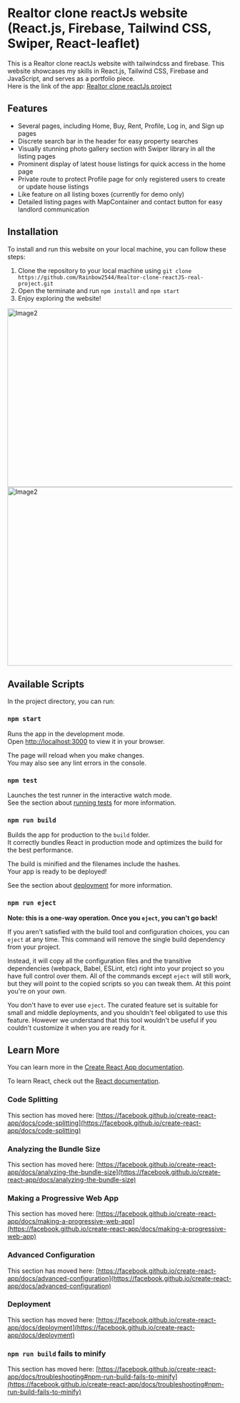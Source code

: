 # Realtor clone reactJs website (React.js, Firebase, Tailwind CSS, Swiper, React-leaflet)

This is a Realtor clone reactJs website with tailwindcss and firebase. This website showcases my skills in React.js, Tailwind CSS, Firebase and JavaScript, and serves as a portfolio piece.
<br/>Here is the link of the app: <a href="https://react-js-real-project.vercel.app/">Realtor clone reactJs project</a>

## Features
<ul>
  <li>Several pages, including Home, Buy, Rent, Profile, Log in, and Sign up pages</li>
  <li>Discrete search bar in the header for easy property searches</li>
  <li>Visually stunning photo gallery section with Swiper library in all the listing pages</li>
  <li>Prominent display of latest house listings for quick access in the home page</li>
  <li>Private route to protect Profile page for only registered users to create or update house listings</li>
  <li>Like feature on all listing boxes (currently for demo only)</li>
  <li>Detailed listing pages with MapContainer and contact button for easy landlord communication</li>
</ul>


## Installation

To install and run this website on your local machine, you can follow these steps:

1. Clone the repository to your local machine using `git clone https://github.com/Rainbow2544/Realtor-clone-reactJS-real-project.git`
2. Open the terminate and run `npm install` and `npm start`
3. Enjoy exploring the website!

<img src="https://drive.google.com/uc?export=view&id=1at8roxnyqoI70Qlh_abyDxq2TuX7r56q" alt="Image2" width="700" height="400"/>
<img src="https://drive.google.com/uc?export=view&id=1rB3ZExtTMOt2e_9pL6rljY_XOMmQgnB8" alt="Image2" width="700" height="400"/>


## Available Scripts

In the project directory, you can run:

### `npm start`

Runs the app in the development mode.\
Open [http://localhost:3000](http://localhost:3000) to view it in your browser.

The page will reload when you make changes.\
You may also see any lint errors in the console.

### `npm test`

Launches the test runner in the interactive watch mode.\
See the section about [running tests](https://facebook.github.io/create-react-app/docs/running-tests) for more information.

### `npm run build`

Builds the app for production to the `build` folder.\
It correctly bundles React in production mode and optimizes the build for the best performance.

The build is minified and the filenames include the hashes.\
Your app is ready to be deployed!

See the section about [deployment](https://facebook.github.io/create-react-app/docs/deployment) for more information.

### `npm run eject`

**Note: this is a one-way operation. Once you `eject`, you can't go back!**

If you aren't satisfied with the build tool and configuration choices, you can `eject` at any time. This command will remove the single build dependency from your project.

Instead, it will copy all the configuration files and the transitive dependencies (webpack, Babel, ESLint, etc) right into your project so you have full control over them. All of the commands except `eject` will still work, but they will point to the copied scripts so you can tweak them. At this point you're on your own.

You don't have to ever use `eject`. The curated feature set is suitable for small and middle deployments, and you shouldn't feel obligated to use this feature. However we understand that this tool wouldn't be useful if you couldn't customize it when you are ready for it.

## Learn More

You can learn more in the [Create React App documentation](https://facebook.github.io/create-react-app/docs/getting-started).

To learn React, check out the [React documentation](https://reactjs.org/).

### Code Splitting

This section has moved here: [https://facebook.github.io/create-react-app/docs/code-splitting](https://facebook.github.io/create-react-app/docs/code-splitting)

### Analyzing the Bundle Size

This section has moved here: [https://facebook.github.io/create-react-app/docs/analyzing-the-bundle-size](https://facebook.github.io/create-react-app/docs/analyzing-the-bundle-size)

### Making a Progressive Web App

This section has moved here: [https://facebook.github.io/create-react-app/docs/making-a-progressive-web-app](https://facebook.github.io/create-react-app/docs/making-a-progressive-web-app)

### Advanced Configuration

This section has moved here: [https://facebook.github.io/create-react-app/docs/advanced-configuration](https://facebook.github.io/create-react-app/docs/advanced-configuration)

### Deployment

This section has moved here: [https://facebook.github.io/create-react-app/docs/deployment](https://facebook.github.io/create-react-app/docs/deployment)

### `npm run build` fails to minify

This section has moved here: [https://facebook.github.io/create-react-app/docs/troubleshooting#npm-run-build-fails-to-minify](https://facebook.github.io/create-react-app/docs/troubleshooting#npm-run-build-fails-to-minify)
